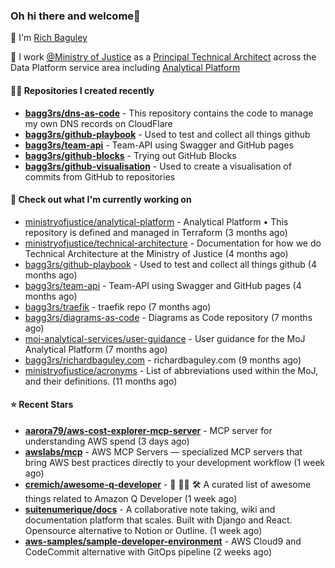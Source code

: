 ### Oh hi there and welcome👋

👐 I'm [Rich Baguley](https://richardbaguley.com/about)

🏢 I work [@Ministry of Justice](https://github.com/ministryofjustice) as a [Principal Technical Architect](https://ddat-capability-framework.service.gov.uk/role/technical-architect#principal-technical-architect) across the Data Platform service area including [Analytical Platform](https://user-guidance.analytical-platform.service.justice.gov.uk/)

#### 👨‍💻 Repositories I created recently
- **[bagg3rs/dns-as-code](https://github.com/bagg3rs/dns-as-code)** - This repository contains the code to manage my own DNS records on CloudFlare
- **[bagg3rs/github-playbook](https://github.com/bagg3rs/github-playbook)** - Used to test and collect all things github
- **[bagg3rs/team-api](https://github.com/bagg3rs/team-api)** - Team-API using Swagger and GitHub pages
- **[bagg3rs/github-blocks](https://github.com/bagg3rs/github-blocks)** - Trying out GitHub Blocks
- **[bagg3rs/github-visualisation](https://github.com/bagg3rs/github-visualisation)** - Used to create a visualisation of commits from GitHub to repositories

#### 👷 Check out what I'm currently working on

- [ministryofjustice/analytical-platform](https://github.com/ministryofjustice/analytical-platform) - Analytical Platform • This repository is defined and managed in Terraform (3 months ago)
- [ministryofjustice/technical-architecture](https://github.com/ministryofjustice/technical-architecture) - Documentation for how we do Technical Architecture at the Ministry of Justice (4 months ago)
- [bagg3rs/github-playbook](https://github.com/bagg3rs/github-playbook) - Used to test and collect all things github (4 months ago)
- [bagg3rs/team-api](https://github.com/bagg3rs/team-api) - Team-API using Swagger and GitHub pages (4 months ago)
- [bagg3rs/traefik](https://github.com/bagg3rs/traefik) - traefik repo (7 months ago)
- [bagg3rs/diagrams-as-code](https://github.com/bagg3rs/diagrams-as-code) - Diagrams as Code repository (7 months ago)
- [moj-analytical-services/user-guidance](https://github.com/moj-analytical-services/user-guidance) - User guidance for the MoJ Analytical Platform (7 months ago)
- [bagg3rs/richardbaguley.com](https://github.com/bagg3rs/richardbaguley.com) - richardbaguley.com (9 months ago)
- [ministryofjustice/acronyms](https://github.com/ministryofjustice/acronyms) - List of abbreviations used within the MoJ, and their definitions. (11 months ago)

#### ⭐ Recent Stars


- **[aarora79/aws-cost-explorer-mcp-server](https://github.com/aarora79/aws-cost-explorer-mcp-server)** - MCP server for understanding AWS spend (3 days ago)
- **[awslabs/mcp](https://github.com/awslabs/mcp)** - AWS MCP Servers — specialized MCP servers that bring AWS best practices directly to your development workflow (1 week ago)
- **[cremich/awesome-q-developer](https://github.com/cremich/awesome-q-developer)** - 🤖 🧑‍💻  🛠️ A curated list of awesome things related to Amazon Q Developer  (1 week ago)
- **[suitenumerique/docs](https://github.com/suitenumerique/docs)** - A collaborative note taking, wiki and documentation platform that scales. Built with Django and React. Opensource alternative to Notion or Outline. (1 week ago)
- **[aws-samples/sample-developer-environment](https://github.com/aws-samples/sample-developer-environment)** - AWS Cloud9 and CodeCommit alternative with GitOps pipeline (2 weeks ago)

